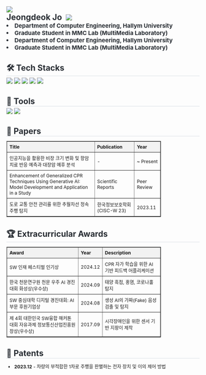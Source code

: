 <div>
    <img src="https://capsule-render.vercel.app/api?type=waving&color=0:6b79e1,100:38d1e5&height=180&text=Jeongdeok's%20github&animation=twinkling&fontColor=ffffff&fontSize=70" />
</div>

<div style="display: flex; align-items: center;">
    <h2 style="border-bottom: none; color: #282d33; margin: 0; padding-right: 10px;">Jeongdeok Jo</h2>
    <div style="display: flex; gap: 5px;">
        <a href="mailto:jeongdeogjo65@gmail.com" style="display: inline-block;">
            <img src="https://img.shields.io/badge/Gmail-EA4335?style=flat-square&logo=Gmail&logoColor=white">
        </a>
    </div>
</div>

<div style="font-weight: 700; font-size: 15px; text-align: left; color: #282d33;"> 
    <li>Department of Computer Engineering, Hallym University</li>
    <li>Graduate Student in MMC Lab (MultiMedia Laboratory)</li>
</div>

<div style="font-weight: 700; font-size: 15px; text-align: left; color: #282d33;"> 
    <li>Department of Computer Engineering, Hallym University</li>
    <li>Graduate Student in MMC Lab (MultiMedia Laboratory)</li>
</div>
<div>
    <h2 style="border-bottom: 1px solid #d8dee4; color: #282d33; margin-bottom: 4px;"> 🛠️ Tech Stacks </h2>
    <div style="margin: 0 auto; text-align: left;"> 
        <img src="https://img.shields.io/badge/Python-3776AB?style=flat-square&logo=Python&logoColor=white">
        <img src="https://img.shields.io/badge/PyTorch-EE4C2C?style=flat-square&logo=PyTorch&logoColor=white">
        <img src="https://img.shields.io/badge/Linux-FCC624?style=flat-square&logo=Linux&logoColor=white">
        <img src="https://img.shields.io/badge/LangChain-0055A4?style=flat-square&logo=LangChain&logoColor=white">
        <img src="https://img.shields.io/badge/Numpy-013243?style=flat-square&logo=Numpy&logoColor=white">
    </div>
</div>
<div>
    <h2 style="border-bottom: 1px solid #d8dee4; color: #282d33; margin-bottom: 4px;"> 🔧 Tools </h2>
    <div style="margin: 0 auto; text-align: left;"> 
        <img src="https://img.shields.io/badge/VSCode-007ACC?style=flat-square&logo=VisualStudioCode&logoColor=white">
        <img src="https://img.shields.io/badge/GitHub-181717?style=flat-square&logo=GitHub&logoColor=white">
    </div>
</div>
<div>
    <h2 style="border-bottom: 1px solid #d8dee4; color: #282d33; margin-bottom: 4px;"> 📄 Papers </h2>
    <table border="1" style="border-collapse: collapse; width: 80%; text-align: left; font-size: 12px;">
        <tr>
            <th style="padding: 6px; background-color: #f2f2f2;">Title</th>
            <th style="padding: 6px; background-color: #f2f2f2;">Publication</th>
            <th style="padding: 6px; background-color: #f2f2f2;">Year</th>
        </tr>
        <tr>
            <td style="padding: 6px;">인공지능을 활용한 비장 크기 변화 및 항암 치료 반응 예측과 대장암 예후 분석</td>
            <td style="padding: 6px;">-</td>
            <td style="padding: 6px;">~ Present</td>
        </tr>
        <tr>
            <td style="padding: 6px;">Enhancement of Generalized CPR Techniques Using Generative AI: Model Development and Application in a Study</td>
            <td style="padding: 6px;">Scientific Reports</td>
            <td style="padding: 6px;">Peer Review</td>
        </tr>
        <tr>
            <td style="padding: 6px;">도로 교통 안전 관리를 위한 추월차선 정속주행 탐지</td>
            <td style="padding: 6px;">한국정보보호학회 (CISC-W 23)</td>
            <td style="padding: 6px;">2023.11</td>
        </tr>
    </table>
</div>
<div>
    <h2 style="border-bottom: 1px solid #d8dee4; color: #282d33; margin-bottom: 4px;"> 🏆 Extracurricular Awards </h2>
    <table border="1" style="border-collapse: collapse; width: 80%; text-align: left; font-size: 12px;">
        <tr>
            <th style="padding: 6px; background-color: #f2f2f2;">Award</th>
            <th style="padding: 6px; background-color: #f2f2f2;">Year</th>
            <th style="padding: 6px; background-color: #f2f2f2;">Description</th>
        </tr>
        <tr>
            <td style="padding: 6px;">SW 인재 페스티벌 인기상</td>
            <td style="padding: 6px;">2024.12</td>
            <td style="padding: 6px;">CPR 자가 학습을 위한 AI 기반 피드백 어플리케이션</td>
        </tr>
        <tr>
            <td style="padding: 6px;">한국 천문연구원 천문 우주 AI 경진대회 화성상(우수상)</td>
            <td style="padding: 6px;">2024.09</td>
            <td style="padding: 6px;">태양 흑점, 홍염, 코로나홀 탐지</td>
        </tr>
        <tr>
            <td style="padding: 6px;">SW 중심대학 디지털 경진대회: AI 부문 후원기업상</td>
            <td style="padding: 6px;">2024.08</td>
            <td style="padding: 6px;">생성 AI의 가짜(Fake) 음성 검출 및 탐지</td>
        </tr>
        <tr>
            <td style="padding: 6px;">제 4회 대한민국 SW융합 해커톤 대회 자유과제 정보통신산업진흥원장상(우수상)</td>
            <td style="padding: 6px;">2017.09</td>
            <td style="padding: 6px;">시각장애인을 위한 센서 기반 지팡이 제작</td>
        </tr>
    </table>
</div>
<div>
    <h2 style="border-bottom: 1px solid #d8dee4; color: #282d33; margin-bottom: 4px;"> 📜 Patents </h2>
    <ul style="text-align: left; font-size: 12px;">
        <li><b>2023.12</b> - 차량의 부적합한 1차로 주행을 판별하는 전자 장치 및 이의 제어 방법</li>
    </ul>
</div>
